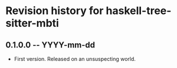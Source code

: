 # Revision history for haskell-tree-sitter-mbti

## 0.1.0.0 -- YYYY-mm-dd

* First version. Released on an unsuspecting world.
